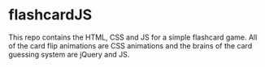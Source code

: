 flashcardJS
===========

This repo contains the HTML, CSS and JS for a simple flashcard game. All of the card flip animations are CSS animations and the brains of the card guessing system are jQuery and JS. 
